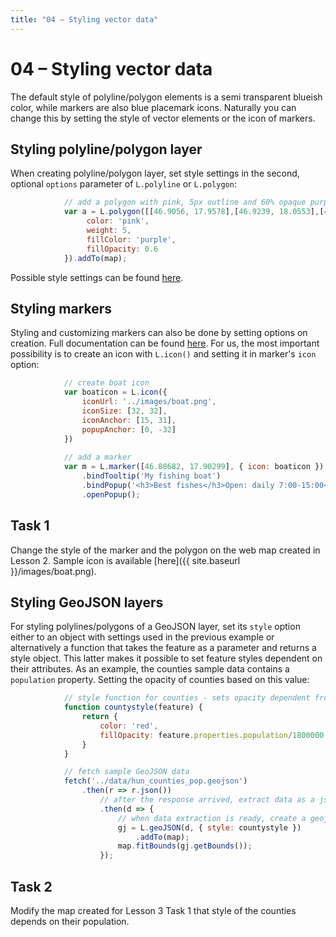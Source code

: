 ```yaml
---
title: "04 – Styling vector data"
---
```


# 04 – Styling vector data

The default style of polyline/polygon elements is a semi transparent blueish color, while markers are also blue placemark icons. Naturally you can change this by setting the style of vector elements or the icon of markers.

## Styling polyline/polygon layer

When creating polyline/polygon layer, set style settings in the second, optional ```options``` parameter of ```L.polyline``` or ```L.polygon```:

``` javascript
            // add a polygon with pink, 5px outline and 60% opaque purple fill
            var a = L.polygon([[46.9056, 17.9578],[46.9239, 18.0553],[46.9769, 18.1260],[47.0054, 18.056],[46.9422, 17.9291]],{
                 color: 'pink',
                 weight: 5,
                 fillColor: 'purple',
                 fillOpacity: 0.6
            }).addTo(map);
```

Possible style settings can be found [here](https://leafletjs.com/reference.html#polygon-stroke).

## Styling markers

Styling and customizing markers can also be done by setting options on creation. 
Full documentation can be found [here](https://leafletjs.com/reference.html#marker-option). For us, the most important possibility is to create an icon with ```L.icon()``` and setting it in marker's ```icon``` option:

``` javascript
            // create boat icon
            var boaticon = L.icon({
                iconUrl: '../images/boat.png',
                iconSize: [32, 32],
                iconAnchor: [15, 31],
                popupAnchor: [0, -32]
            })
            
            // add a marker
            var m = L.marker([46.88682, 17.90299], { icon: boaticon }).addTo(map)
                .bindTooltip('My fishing boat')
                .bindPopup('<h3>Best fishes</h3>Open: daily 7:00-15:00<br/><img src="../images/fish_boat.jpg" width="100%" />')
                .openPopup();
```

## Task 1

Change the style of the marker and the polygon on the web map created in Lesson 2.
Sample icon is available [here]({{ site.baseurl }}/images/boat.png).

## Styling GeoJSON layers

For styling polylines/polygons of a GeoJSON layer, set its ```style``` option either to an object with settings used in the previous example or alternatively a function that takes the feature as a parameter and returns a style object. This latter makes it possible to set feature styles dependent on their attributes. As an example, the counties sample data contains a ```population``` property. Setting the opacity of counties based on this value:

``` javascript
            // style function for counties - sets opacity dependent from population
            function countystyle(feature) {
                return {
                    color: 'red',
                    fillOpacity: feature.properties.population/1800000
                }
            }

            // fetch sample GeoJSON data
            fetch('../data/hun_counties_pop.geojson')
                .then(r => r.json()) 
                    // after the response arrived, extract data as a json object
                    .then(d => { 
                        // when data extraction is ready, create a geojson layer from it
                        gj = L.geoJSON(d, { style: countystyle })
                            .addTo(map);
                        map.fitBounds(gj.getBounds());
                    });
```



## Task 2

Modify the map created for Lesson 3 Task 1 that style of the counties depends on their population.


